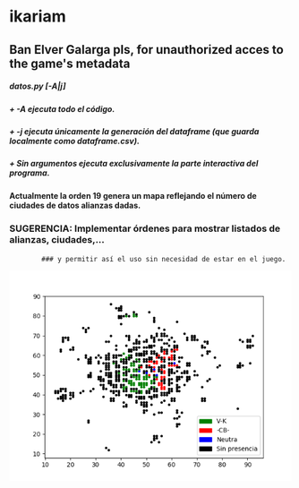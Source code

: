 # ikariam

## Ban Elver Galarga pls, for unauthorized acces to the game's metadata

##### datos.py [-A|j]
  ##### + -A ejecuta todo el código.
  ##### + -j ejecuta únicamente la generación del dataframe (que guarda localmente como dataframe.csv).
  ##### + Sin argumentos ejecuta exclusivamente la parte interactiva del programa.


#### Actualmente la orden 19 genera un mapa reflejando el número de ciudades de datos alianzas dadas.

### **SUGERENCIA**: Implementar órdenes para mostrar listados de alianzas, ciudades,...
            ### y permitir así el uso sin necesidad de estar en el juego.

![alt text](map.png "Map")
